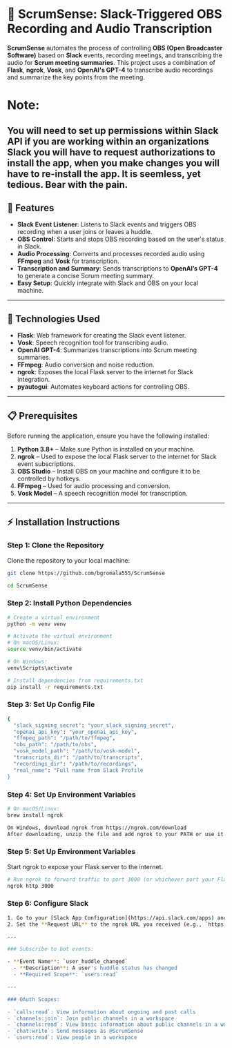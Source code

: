 # 📝 **ScrumSense: Slack-Triggered OBS Recording and Audio Transcription**

**ScrumSense** automates the process of controlling **OBS (Open Broadcaster Software)** based on **Slack** events, recording meetings, and transcribing the audio for **Scrum meeting summaries**. This project uses a combination of **Flask**, **ngrok**, **Vosk**, and **OpenAI's GPT-4** to transcribe audio recordings and summarize the key points from the meeting.

# Note:
  You will need to set up permissions within Slack API if you are working within an organizations Slack you will have to request authorizations to install the app, when you make changes you will have to re-install the app. It is seemless, yet tedious. Bear with the pain. 
---

## 🚀 **Features**

- **Slack Event Listener**: Listens to Slack events and triggers OBS recording when a user joins or leaves a huddle.
- **OBS Control**: Starts and stops OBS recording based on the user's status in Slack.
- **Audio Processing**: Converts and processes recorded audio using **FFmpeg** and **Vosk** for transcription.
- **Transcription and Summary**: Sends transcriptions to **OpenAI’s GPT-4** to generate a concise Scrum meeting summary.
- **Easy Setup**: Quickly integrate with Slack and OBS on your local machine.

---

## 🧰 **Technologies Used**

- **Flask**: Web framework for creating the Slack event listener.
- **Vosk**: Speech recognition tool for transcribing audio.
- **OpenAI GPT-4**: Summarizes transcriptions into Scrum meeting summaries.
- **FFmpeg**: Audio conversion and noise reduction.
- **ngrok**: Exposes the local Flask server to the internet for Slack integration.
- **pyautogui**: Automates keyboard actions for controlling OBS.

---

## 📋 **Prerequisites**

Before running the application, ensure you have the following installed:

1. **Python 3.8+** – Make sure Python is installed on your machine.
2. **ngrok** – Used to expose the local Flask server to the internet for Slack event subscriptions.
3. **OBS Studio** – Install OBS on your machine and configure it to be controlled by hotkeys.
4. **FFmpeg** – Used for audio processing and conversion.
5. **Vosk Model** – A speech recognition model for transcription.

---

## ⚡ **Installation Instructions**

### Step 1: Clone the Repository

Clone the repository to your local machine:

```bash
git clone https://github.com/bgromala555/ScrumSense

cd ScrumSense

``` 

### Step 2: Install Python Dependencies
```bash
# Create a virtual environment
python -m venv venv

# Activate the virtual environment
# On macOS/Linux:
source venv/bin/activate

# On Windows:
venv\Scripts\activate

# Install dependencies from requirements.txt
pip install -r requirements.txt
```

### Step 3: Set Up Config File
```bash
{
  "slack_signing_secret": "your_slack_signing_secret",
  "openai_api_key": "your_openai_api_key",
  "ffmpeg_path": "/path/to/ffmpeg",
  "obs_path": "/path/to/obs",
  "vosk_model_path": "/path/to/vosk-model",
  "transcripts_dir": "/path/to/transcripts",
  "recordings_dir": "/path/to/recordings",
  "real_name": "Full name from Slack Profile
}

```

### Step 4: Set Up Environment Variables
```bash
# On macOS/Linux:
brew install ngrok

On Windows, download ngrok from https://ngrok.com/download
After downloading, unzip the file and add ngrok to your PATH or use it directly from the unzipped folder.
```
### Step 5: Set Up Environment Variables
Start ngrok to expose your Flask server to the internet.

```bash
# Run ngrok to forward traffic to port 3000 (or whichever port your Flask app is running on)
ngrok http 3000
```

### Step 6: Configure Slack
```bash
1. Go to your [Slack App Configuration](https://api.slack.com/apps) and enable **Event Subscriptions**.
2. Set the **Request URL** to the ngrok URL you received (e.g., `https://abc123.ngrok.io/slack/events`).

---

### Subscribe to bot events:

- **Event Name**: `user_huddle_changed`
  - **Description**: A user's huddle status has changed
  - **Required Scope**: `users:read`

---

### OAuth Scopes:

- `calls:read`: View information about ongoing and past calls
- `channels:join`: Join public channels in a workspace
- `channels:read`: View basic information about public channels in a workspace
- `chat:write`: Send messages as @ScrumSense
- `users:read`: View people in a workspace
```

